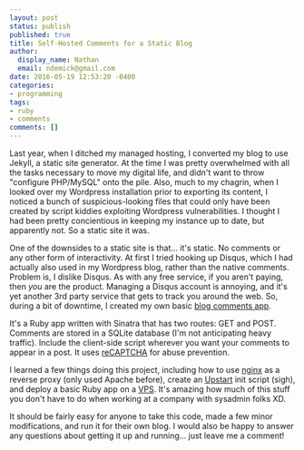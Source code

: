 ```yaml
---
layout: post
status: publish
published: true
title: Self-Hosted Comments for a Static Blog
author:
  display_name: Nathan
  email: ndemick@gmail.com
date: 2016-05-19 12:53:20 -0400
categories:
- programming
tags:
- ruby
- comments
comments: []
---
```

Last year, when I ditched my managed hosting, I converted my blog to use Jekyll,
a static site generator. At the time I was pretty overwhelmed with all the tasks
necessary to move my digital life, and didn't want to throw "configure PHP/MySQL"
onto the pile. Also, much to my chagrin, when I looked over my Wordpress installation
prior to exporting its content, I noticed a bunch of suspicious-looking files
that could only have been created by script kiddies exploiting Wordpress vulnerabilities.
I thought I had been pretty concientious in keeping my instance up to date, but
apparently not. So a static site it was.

One of the downsides to a static site is that... it's static. No comments or
any other form of interactivity. At first I tried hooking up Disqus, which
I had actually also used in my Wordpress blog, rather than the native comments.
Problem is, I dislike Disqus. As with any free service, if you aren't paying,
then _you_ are the product. Managing a Disqus account is annoying, and it's yet
another 3rd party service that gets to track you around the web. So, during a
bit of downtime, I created my own basic [blog comments app](https://github.com/endemic/self_hosted_comments/).

It's a Ruby app written with Sinatra that has two routes: GET and POST. Comments
are stored in a SQLite database (I'm not anticipating heavy traffic). Include the
client-side script wherever you want your comments to appear in a post. It uses
[reCAPTCHA](https://developers.google.com/recaptcha/) for abuse prevention.

I learned a few things doing this project, including how to use [nginx](http://nginx.org/en/) as a reverse
proxy (only used Apache before), create an [Upstart](http://upstart.ubuntu.com/) init script (sigh), and
deploy a basic Ruby app on a [VPS](https://m.do.co/c/572fd3127dc4). It's amazing how much of this stuff you don't
have to do when working at a company with sysadmin folks XD.

It should be fairly easy for anyone to take this code, made a few minor modifications,
and run it for their own blog. I would also be happy to answer any questions
about getting it up and running... just leave me a comment!
